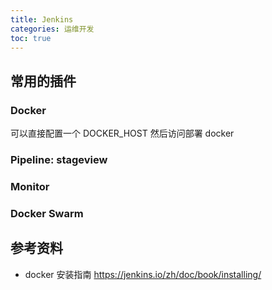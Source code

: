 ```yaml
---
title: Jenkins 
categories: 运维开发
toc: true
---
```


## 常用的插件

### Docker 

可以直接配置一个 DOCKER_HOST 然后访问部署 docker

### Pipeline: stageview

### Monitor 

### Docker Swarm


## 参考资料

- docker 安装指南 https://jenkins.io/zh/doc/book/installing/